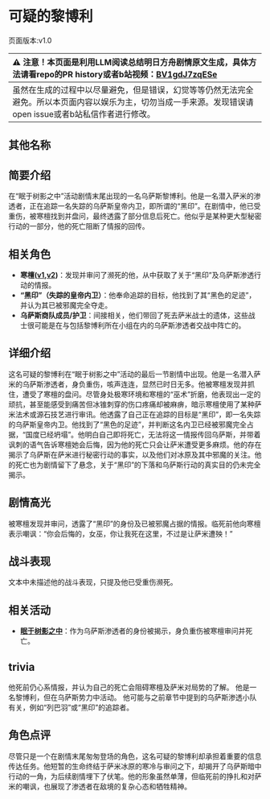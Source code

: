 # 可疑的黎博利
页面版本:v1.0
 

| :warning: 注意！本页面是利用LLM阅读总结明日方舟剧情原文生成，具体方法请看repo的PR history或者b站视频：[BV1gdJ7zqESe](https://www.bilibili.com/video/BV1gdJ7zqESe/)         |
|:----------------------------|
| 虽然在生成的过程中以尽量避免，但是错误，幻觉等等仍然无法完全避免。所以本页面内容以娱乐为主，切勿当成一手来源。发现错误请open issue或者b站私信作者进行修改。|



## 其他名称

## 简要介绍
在“眠于树影之中”活动剧情末尾出现的一名乌萨斯黎博利。他是一名潜入萨米的渗透者，正在追踪一名失踪的乌萨斯皇帝内卫，即所谓的“黑印”。在剧情中，他已受重伤，被寒檀找到并盘问，最终透露了部分信息后死亡。他似乎是某种更大型秘密行动的一部分，他的死亡阻断了情报的回传。
## 相关角色
-   **寒檀([v1](char_341_sntlla.md),[v2](../char_v3/char_341_sntlla.md))**：发现并审问了濒死的他，从中获取了关于“黑印”及乌萨斯渗透行动的情报。
-   **“黑印”（失踪的皇帝内卫）**：他奉命追踪的目标，他找到了其“黑色的足迹”，并认为其已被邪魔完全夺走。
-   **乌萨斯商队成员/护卫**：间接相关，他们带回了死去萨米战士的遗体，这些战士很可能是在与包括黎博利所在小组在内的乌萨斯渗透者交战中阵亡的。
## 详细介绍
这名可疑的黎博利在“眠于树影之中”活动的最后一节剧情中出现。他是一名潜入萨米的乌萨斯渗透者，身负重伤，咳声连连，显然已时日无多。他被寒檀发现并抓住，遭受了寒檀的盘问。尽管身处极寒环境和寒檀的“巫术”折磨，他表现出一定的顽抗，甚至能感受到痛苦但冰锥刺穿的伤口疼痛却被麻痹，暗示寒檀使用了某种萨米法术或源石技艺进行审讯。他透露了自己正在追踪的目标是“黑印”，即一名失踪的乌萨斯皇帝内卫。他找到了“黑色的足迹”，并判断这名内卫已经被邪魔完全占据，“国度已经坍塌”。他明白自己即将死亡，无法将这一情报传回乌萨斯，并带着讽刺的语气告诉寒檀她会后悔，因为他的死亡只会让萨米遭受更多麻烦。他的存在揭示了乌萨斯在萨米进行秘密行动的事实，以及他们对冰原及其中邪魔的关注。他的死亡也为剧情留下了悬念，关于“黑印”的下落和乌萨斯行动的真实目的仍未完全揭示。
## 剧情高光
被寒檀发现并审问，透露了“黑印”的身份及已被邪魔占据的情报。临死前他向寒檀表示嘲讽：“你会后悔的，女巫，你让我死在这里，不过是让萨米遭殃！”
## 战斗表现
文本中未描述他的战斗表现，只提及他已受重伤濒死。
## 相关活动
-   **[眠于树影之中](../stories/act15mini.md)**：作为乌萨斯渗透者的身份被揭示，身负重伤被寒檀审问并死亡。
## trivia
他死前仍心系情报，并认为自己的死亡会阻碍寒檀及萨米对局势的了解。
他是一名黎博利，但在乌萨斯势力中活动。
他可能与之前章节中提到的乌萨斯渗透小队有关，例如“列巴羽”或“黑印”的追踪者。
## 角色点评
尽管只是一个在剧情末尾匆匆登场的角色，这名可疑的黎博利却承担着重要的信息传达任务。他短暂的生命终结于萨米冰原的寒冷与审问之下，却揭开了乌萨斯暗中行动的一角，为后续剧情埋下了伏笔。他的形象虽然单薄，但临死前的挣扎和对萨米的嘲讽，也展现了渗透者在敌境的复杂心态和牺牲精神。